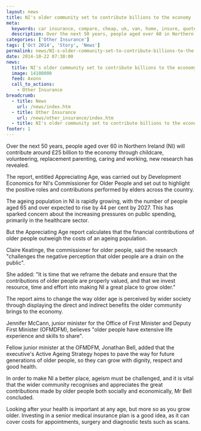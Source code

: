 ```yaml
---
layout: news
title: NI's older community set to contribute billions to the economy - Compareni.com
meta:
  keywords: car insurance, compare, cheap, uk, van, home, insure, quotes, online, comparison, bike, loans, life
  description: Over the next 50 years, people aged over 60 in Northern Ireland (NI) will contribute around &pound;25 billion to the economy through childcare, volunteering, replacement parenting, caring and working, new research has revealed
categories: ['Other Insurance']
tags: ['Oct 2014', 'Story', 'News']
permalink: news/NI-s-older-community-set-to-contribute-billions-to-the-economy.htm
date: 2014-10-22 07:30:00
news:
  title: NI's older community set to contribute billions to the economy
  image: 14108000
  feed: Axonn
  call_to_actions:
    - Other Insurance
breadcrumb:
  - title: News
    url: /news/index.htm
  - title: Other Insurance
    url: /news/other_insurance/index.htm
  - title: NI's older community set to contribute billions to the economy
footer: 1
---
```


Over the next 50 years, people aged over 60 in Northern Ireland (NI) will contribute around &pound;25 billion to the economy through childcare, volunteering, replacement parenting, caring and working, new research has revealed.

The report, entitled Appreciating Age, was carried out by Development Economics for NI&#39;s Commissioner for Older People and set out to highlight the positive roles and contributions performed by elders across the country.

The ageing population in NI is rapidly growing, with the number of people aged 65 and over expected to rise by 44 per cent by 2027. This has sparked concern about the increasing pressures on public spending, primarily in the healthcare sector.

But the Appreciating Age report calculates that the financial contributions of older people outweigh the costs of an ageing population.

Claire Keatinge, the commissioner for older people, said the research &quot;challenges the negative perception that older people are a drain on the public&quot;.

She added: &quot;It is time that we reframe the debate and ensure that the contributions of older people are properly valued, and that we invest resource, time and effort into making NI a great place to grow older.&quot;

The report aims to change the way older age is perceived by wider society through displaying the direct and indirect benefits the older community brings to the economy.

Jennifer McCann, junior minister for the Office of First Minister and Deputy First Minister (OFMDFM), believes &quot;older people have extensive life experience and skills to share&quot;.

Fellow junior minister at the OFMDFM, Jonathan Bell, added that the executive&#39;s Active Ageing Strategy hopes to pave the way for future generations of older people, so they can grow with dignity, respect and good health.

In order to make NI a better place, ageism must be challenged, and it is vital that the wider community recognises and appreciates the great contributions made by older people both socially and economically, Mr Bell concluded.

Looking after your health is important at any age, but more so as you grow older. Investing in a senior medical insurance plan is a good idea, as it can cover costs for appointments, surgery and diagnostic tests such as scans. &nbsp; &nbsp;
